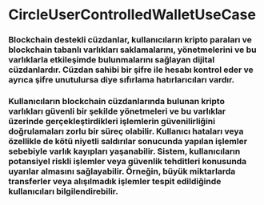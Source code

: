 # CircleUserControlledWalletUseCase

### Blockchain destekli cüzdanlar, kullanıcıların kripto paraları ve blockchain tabanlı varlıkları saklamalarını, yönetmelerini ve bu varlıklarla etkileşimde bulunmalarını sağlayan dijital cüzdanlardır. Cüzdan sahibi bir şifre ile hesabı kontrol eder ve ayrıca şifre unutulursa diye sıfırlama hatırlarıcıları vardır.

### Kullanıcıların blockchain cüzdanlarında bulunan kripto varlıkları güvenli bir şekilde yönetmeleri ve bu varlıklar üzerinde gerçekleştirdikleri işlemlerin güvenilirliğini doğrulamaları zorlu bir süreç olabilir. Kullanıcı hataları veya özellikle de kötü niyetli saldırılar sonucunda yapılan işlemler sebebiyle varlık kayıpları yaşanabilir. Sistem, kullanıcıların potansiyel riskli işlemler veya güvenlik tehditleri konusunda uyarılar almasını sağlayabilir. Örneğin, büyük miktarlarda transferler veya alışılmadık işlemler tespit edildiğinde kullanıcıları bilgilendirebilir.
